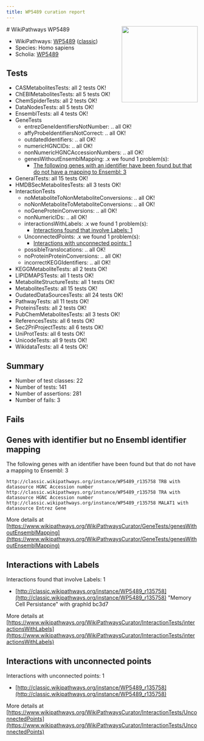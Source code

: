 ```yaml
---
title: WP5489 curation report
---
```


<img style="float: right; width: 200px" src="https://upload.wikimedia.org/wikipedia/commons/thumb/8/83/Wplogo_with_text_500.png/640px-Wplogo_with_text_500.png" />
# WikiPathways WP5489

* WikiPathways: [WP5489](https://wikipathways.org/pathways/WP5489) ([classic](https://classic.wikipathways.org/instance/WP5489))
* Species: Homo sapiens
* Scholia: [WP5489](https://scholia.toolforge.org/wikipathways/WP5489)
## Tests
* CASMetabolitesTests: all 2 tests OK!
* ChEBIMetabolitesTests: all 5 tests OK!
* ChemSpiderTests: all 2 tests OK!
* DataNodesTests: all 5 tests OK!
* EnsemblTests: all 4 tests OK!
* GeneTests
    * entrezGeneIdentifiersNotNumber: .. all OK!
    * affyProbeIdentifiersNotCorrect: .. all OK!
    * outdatedIdentifiers: .. all OK!
    * numericHGNCIDs: .. all OK!
    * nonNumericHGNCAccessionNumbers: .. all OK!
    * genesWithoutEnsemblMapping: .x we found 1 problem(s):
        * [The following genes with an identifier have been found but that do not have a mapping to Ensembl: 3](#40286d85)
* GeneralTests: all 15 tests OK!
* HMDBSecMetabolitesTests: all 3 tests OK!
* InteractionTests
    * noMetaboliteToNonMetaboliteConversions: .. all OK!
    * noNonMetaboliteToMetaboliteConversions: .. all OK!
    * noGeneProteinConversions: .. all OK!
    * nonNumericIDs: .. all OK!
    * interactionsWithLabels: .x we found 1 problem(s):
        * [Interactions found that involve Labels: 1](#630d2678)
    * UnconnectedPoints: .x we found 1 problem(s):
        * [Interactions with unconnected points: 1](#35a61ad9)
    * possibleTranslocations: .. all OK!
    * noProteinProteinConversions: .. all OK!
    * incorrectKEGGIdentifiers: .. all OK!
* KEGGMetaboliteTests: all 2 tests OK!
* LIPIDMAPSTests: all 1 tests OK!
* MetaboliteStructureTests: all 1 tests OK!
* MetabolitesTests: all 15 tests OK!
* OudatedDataSourcesTests: all 24 tests OK!
* PathwayTests: all 11 tests OK!
* ProteinsTests: all 2 tests OK!
* PubChemMetabolitesTests: all 3 tests OK!
* ReferencesTests: all 6 tests OK!
* Sec2PriProjectTests: all 6 tests OK!
* UniProtTests: all 6 tests OK!
* UnicodeTests: all 9 tests OK!
* WikidataTests: all 4 tests OK!


## Summary

* Number of test classes: 22
* Number of tests: 141
* Number of assertions: 281
* Number of fails: 3

## Fails

<a name="40286d85" />

## Genes with identifier but no Ensembl identifier mapping

The following genes with an identifier have been found but that do not have a mapping to Ensembl: 3
```
http://classic.wikipathways.org/instance/WP5489_r135758 TRB with datasource HGNC Accession number
http://classic.wikipathways.org/instance/WP5489_r135758 TRA with datasource HGNC Accession number
http://classic.wikipathways.org/instance/WP5489_r135758 MALAT1 with datasource Entrez Gene
```

More details at [https://www.wikipathways.org/WikiPathwaysCurator/GeneTests/genesWithoutEnsemblMapping](https://www.wikipathways.org/WikiPathwaysCurator/GeneTests/genesWithoutEnsemblMapping)

<a name="630d2678" />

## Interactions with Labels

Interactions found that involve Labels: 1

* [http://classic.wikipathways.org/instance/WP5489_r135758](http://classic.wikipathways.org/instance/WP5489_r135758) "Memory Cell 
Persistance" with graphId bc3d7


More details at [https://www.wikipathways.org/WikiPathwaysCurator/InteractionTests/interactionsWithLabels](https://www.wikipathways.org/WikiPathwaysCurator/InteractionTests/interactionsWithLabels)

<a name="35a61ad9" />

## Interactions with unconnected points

Interactions with unconnected points: 1

* [http://classic.wikipathways.org/instance/WP5489_r135758](http://classic.wikipathways.org/instance/WP5489_r135758)


More details at [https://www.wikipathways.org/WikiPathwaysCurator/InteractionTests/UnconnectedPoints](https://www.wikipathways.org/WikiPathwaysCurator/InteractionTests/UnconnectedPoints)

